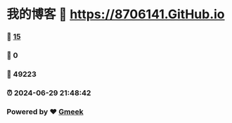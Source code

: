 # 我的博客 :link: https://8706141.GitHub.io 
### :page_facing_up: [15](https://8706141.GitHub.io/tag.html) 
### :speech_balloon: 0 
### :hibiscus: 49223 
### :alarm_clock: 2024-06-29 21:48:42 
### Powered by :heart: [Gmeek](https://github.com/Meekdai/Gmeek)
